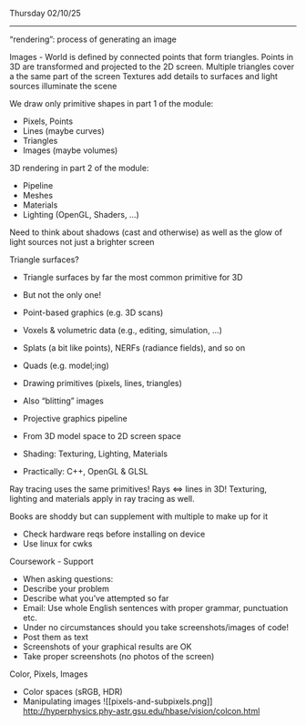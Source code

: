 Thursday 02/10/25

---
“rendering”: process of generating an image

Images - World is defined by connected points that form triangles.
Points in 3D are transformed and projected to the 2D screen.
Multiple triangles cover a the same part of the screen
Textures add details to surfaces and light sources illuminate the scene

We draw only primitive shapes in part 1 of the module:
- Pixels, Points
- Lines (maybe curves)
- Triangles
- Images (maybe volumes)

3D rendering in part 2 of the module:
- Pipeline
- Meshes
- Materials
- Lighting (OpenGL, Shaders, …)

Need to think about shadows (cast and otherwise) as well as the glow of light sources not just a brighter screen

Triangle surfaces?
- Triangle surfaces by far the most common primitive for 3D
- But not the only one!
- Point-based graphics (e.g. 3D scans)
- Voxels & volumetric data (e.g., editing, simulation, …)
- Splats (a bit like points), NERFs (radiance fields), and so on
- Quads (e.g. model;ing)

- Drawing primitives (pixels, lines, triangles)
- Also “blitting” images
- Projective graphics pipeline
- From 3D model space to 2D screen space
- Shading: Texturing, Lighting, Materials
- Practically: C++, OpenGL & GLSL

Ray tracing uses the same primitives!
Rays <=> lines in 3D!
Texturing, lighting and materials apply in ray tracing as well.

Books are shoddy but can supplement with multiple to make up for it
- Check hardware reqs before installing on device
- Use linux for cwks

Coursework - Support
- When asking questions:
- Describe your problem
- Describe what you’ve attempted so far
- Email: Use whole English sentences with proper grammar, punctuation etc.
- Under no circumstances should you take screenshots/images of code!
- Post them as text
- Screenshots of your graphical results are OK
- Take proper screenshots (no photos of the screen)

Color, Pixels, Images
- Color spaces (sRGB, HDR)
- Manipulating images
![[pixels-and-subpixels.png]]
http://hyperphysics.phy-astr.gsu.edu/hbase/vision/colcon.html